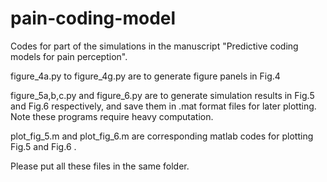 # pain-coding-model

Codes for part of the simulations in the manuscript "Predictive coding models for pain perception".

figure_4a.py to figure_4g.py are to generate figure panels in Fig.4 

figure_5a,b,c.py and figure_6.py are to generate simulation results in Fig.5 and Fig.6 respectively, and save them in .mat format files for later plotting. Note these programs require heavy computation.

plot_fig_5.m and plot_fig_6.m are corresponding matlab codes for plotting Fig.5 and Fig.6 .

Please put all these files in the same folder.
